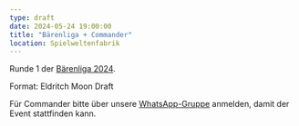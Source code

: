```yaml
---
type: draft
date: 2024-05-24 19:00:00
title: "Bärenliga + Commander"
location: Spielweltenfabrik
---
```


Runde 1 der [Bärenliga 2024](/liga/uebersicht).

Format: Eldritch Moon Draft

Für Commander bitte über unsere [WhatsApp-Gruppe](https://chat.whatsapp.com/HQ7IINFrZB63esDNRqsIUw) anmelden, damit der Event stattfinden kann.
